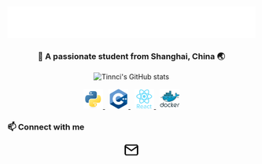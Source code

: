 <p align="center">
  <img src="header.svg" alt="Hi, I'm Tinnci" />
</p>

<h3 align="center">🌱 A passionate student from Shanghai, China 🌏</h3>

<p align="center">
  <img src="https://github-profile-summary-cards.vercel.app/api/cards/profile-details?username=tinnci&theme=radical" alt="Tinnci's GitHub stats" />
  <br><br>
  <a href="https://www.python.org" target="_blank"> <img src="https://raw.githubusercontent.com/devicons/devicon/master/icons/python/python-original.svg" alt="python" width="40" height="40"/> </a>
  &nbsp;
  <a href="https://isocpp.org/" target="_blank"> <img src="https://raw.githubusercontent.com/devicons/devicon/master/icons/cplusplus/cplusplus-original.svg" alt="cplusplus" width="40" height="40"/> </a>
  &nbsp;
  <a href="https://reactjs.org/" target="_blank"> <img src="https://raw.githubusercontent.com/devicons/devicon/master/icons/react/react-original-wordmark.svg" alt="react" width="40" height="40"/> </a>
  &nbsp;
  <a href="https://www.docker.com/" target="_blank"> <img src="https://raw.githubusercontent.com/devicons/devicon/master/icons/docker/docker-original-wordmark.svg" alt="docker" width="40" height="40"/> </a>
</p>

### 📫 Connect with me

<p align="center">
  <a href="mailto:luoyido@outlook.com">
    <img align="center" src="https://raw.githubusercontent.com/feathericons/feather/master/icons/mail.svg" alt="email" height="30" width="30" />
  </a>
</p>
